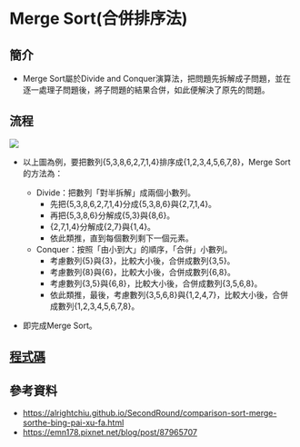 # Merge Sort(合併排序法)
## 簡介
- Merge Sort屬於Divide and Conquer演算法，把問題先拆解成子問題，並在逐一處理子問題後，將子問題的結果合併，如此便解決了原先的問題。

## 流程
![](https://github.com/alrightchiu/SecondRound/blob/master/content/Algorithms%20and%20Data%20Structures/Sorting%20series/ComparisonSort_fig/MergeSort/f1.png?raw=true)
- 以上圖為例，要把數列{5,3,8,6,2,7,1,4}排序成{1,2,3,4,5,6,7,8}，Merge Sort的方法為：

  - Divide：把數列「對半拆解」成兩個小數列。
    - 先把{5,3,8,6,2,7,1,4}分成{5,3,8,6}與{2,7,1,4}。
    - 再把{5,3,8,6}分解成{5,3}與{8,6}。
    - {2,7,1,4}分解成{2,7}與{1,4}。
    - 依此類推，直到每個數列剩下一個元素。
  - Conquer：按照「由小到大」的順序，「合併」小數列。
    - 考慮數列{5}與{3}，比較大小後，合併成數列{3,5}。
    - 考慮數列{8}與{6}，比較大小後，合併成數列{6,8}。
    - 考慮數列{3,5}與{6,8}，比較大小後，合併成數列{3,5,6,8}。
    - 依此類推，最後，考慮數列{3,5,6,8}與{1,2,4,7}，比較大小後，合併成數列{1,2,3,4,5,6,7,8}。
- 即完成Merge Sort。

## [程式碼](https://github.com/yulin871030/my-learning-note/blob/master/HW2/mergesort_06170131.py)

## 參考資料
- https://alrightchiu.github.io/SecondRound/comparison-sort-merge-sorthe-bing-pai-xu-fa.html
- https://emn178.pixnet.net/blog/post/87965707
